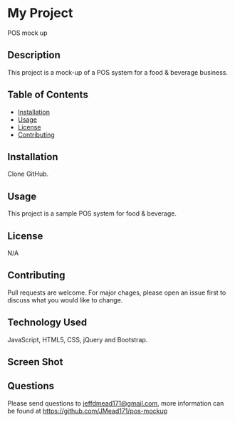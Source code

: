 # My Project
POS mock up

## Description
This project is a mock-up of a POS system for a food & beverage business.


  
## Table of Contents
  
  * [Installation](#installation)
  * [Usage](#usage)
  * [License](#license)
  * [Contributing](#contributing)
  

## Installation
Clone GitHub.
  
  
## Usage 
This project is a sample POS system for food & beverage.


## License
N/A 
  

## Contributing
Pull requests are welcome. For major chages, please open an issue first to discuss what you would like to change.
  

## Technology Used
JavaScript, HTML5, CSS, jQuery and Bootstrap.


## Screen Shot
  
  
## Questions
Please send questions to jeffdmead171@gmail.com, more information can be found at https://github.com/JMead171/pos-mockup
